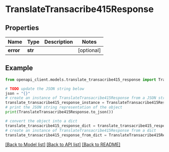 # TranslateTransacribe415Response


## Properties

Name | Type | Description | Notes
------------ | ------------- | ------------- | -------------
**error** | **str** |  | [optional] 

## Example

```python
from openapi_client.models.translate_transacribe415_response import TranslateTransacribe415Response

# TODO update the JSON string below
json = "{}"
# create an instance of TranslateTransacribe415Response from a JSON string
translate_transacribe415_response_instance = TranslateTransacribe415Response.from_json(json)
# print the JSON string representation of the object
print(TranslateTransacribe415Response.to_json())

# convert the object into a dict
translate_transacribe415_response_dict = translate_transacribe415_response_instance.to_dict()
# create an instance of TranslateTransacribe415Response from a dict
translate_transacribe415_response_from_dict = TranslateTransacribe415Response.from_dict(translate_transacribe415_response_dict)
```
[[Back to Model list]](../README.md#documentation-for-models) [[Back to API list]](../README.md#documentation-for-api-endpoints) [[Back to README]](../README.md)


